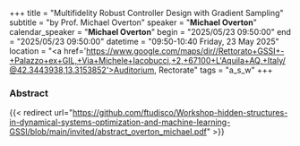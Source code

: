 +++
title = "Multifidelity Robust Controller Design with Gradient Sampling"
subtitle = "by Prof. Michael Overton"
speaker = "**Michael Overton**"
calendar_speaker = "<strong>Michael Overton</strong>"
begin = "2025/05/23  09:50:00"
end = "2025/05/23  09:50:00"
datetime = "09:50-10:40 Friday, 23 May 2025"
location = "<a href='https://www.google.com/maps/dir//Rettorato+GSSI+-+Palazzo+ex+GIL,+Via+Michele+Iacobucci,+2,+67100+L'Aquila+AQ,+Italy/@42.3443938,13.3153852'>Auditorium, Rectorate</a>"
tags = "a_s_w"
+++

### Abstract
{{< redirect url="https://github.com/ftudisco/Workshop-hidden-structures-in-dynamical-systems-optimization-and-machine-learning-GSSI/blob/main/invited/abstract_overton_michael.pdf" >}}
